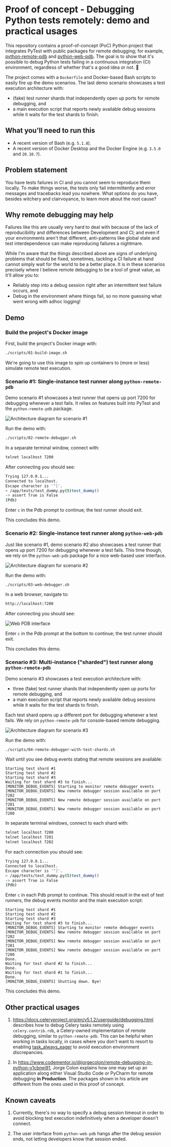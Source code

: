 # Proof of concept - Debugging Python tests remotely: demo and practical usages

This repository contains a proof-of-concept (PoC) Python project that integrates PyTest
with public packages for remote debugging; for example,
[python-remote-pdb](https://github.com/ionelmc/python-remote-pdb) and
[python-web-pdb](https://github.com/romanvm/python-web-pdb).
The goal is to show that it's possible to debug Python tests failing in a continuous
integration (CI) environment, regardless of whether that's a good idea or not.
:slightly_smiling_face:

The project comes with a `Dockerfile` and Docker-based Bash scripts to easily fire up
the demo scenarios. The last demo scenario showcases a test execution architecture
with:

- (fake) test runner shards that independently open up ports for remote debugging, and
- a main execution script that reports newly available debug sessions while it waits
  for the test shards to finish.


## What you'll need to run this

- A recent version of Bash (e.g. `5.1.8`).
- A recent version of Docker Desktop and the Docker Engine (e.g. `3.5.0` and `20.10.7`).


## Problem statement

You have tests failures in CI and you cannot seem to reproduce them locally.
To make things worse, the tests only fail intermittently and error messages and tracebacks lead you nowhere.
What options do you have, besides witchery and clairvoyance, to learn more about the root cause?


## Why remote debugging may help

Failures like this are usually very hard to deal with because of the lack of reproducibility
and differences between Development and CI; and even if your environments aren't that
different, anti-patterns like global state and test interdependence can make reproducing
failures a nightmare.

While I'm aware that the things described above are signs of underlying problems that should be fixed,
sometimes, tackling a CI failure at hand cannot simply wait for the world to be a better place.
It is in these scenarios precisely where I believe remote debugging to be a tool of great value, as it'll
allow you to:

- Reliably step into a debug session right after an intermittent test failure occurs, and
- Debug in the environment where things fail, so no more guessing what went wrong with adhoc logging!


## Demo


### Build the project's Docker image

First, build the project's Docker image with:

```bash
./scripts/01-build-image.sh
```

We're going to use this image to spin up containers to (more or less) simulate remote test execution.

### Scenario #1: Single-instance test runner along `python-remote-pdb`

Demo scenario #1 showcases a test runner that opens up port 7200 for debugging whenever a test fails.
It relies on features built into PyTest and the `python-remote-pdb` package.

![Architecture diagram for scenario #1](docs/single-instance-test-runner.png)

Run the demo with:
```bash
./scripts/02-remote-debugger.sh
```

In a separate terminal window, connect with:
```bash
telnet localhost 7200
```
After connecting you should see:
```bash
Trying 127.0.0.1...
Connected to localhost.
Escape character is '^]'.
> /app/tests/test_dummy.py(5)test_dummy()
-> assert True is False
(Pdb)
```

Enter `c` in the Pdb prompt to continue; the test runner should exit.

This concludes this demo.


### Scenario #2: Single-instance test runner along `python-web-pdb`

Just like scenario #1, demo scenario #2 also showcases a test runner that opens up port 7200 for debugging whenever a test fails.
This time though, we rely on the `python-web-pdb` package for a nice web-based user interface.

![Architecture diagram for scenario #2](docs/single-instance-test-runner.png)

Run the demo with:
```bash
./scripts/03-web-debugger.sh
```

In a web browser, navigate to:
```bash
http://localhost:7200
```

After connecting you should see:

![Web PDB interface](docs/web-pdb.png)

Enter `c` in the Pdb prompt at the bottom to continue; the test runner should exit.

This concludes this demo.


### Scenario #3: Multi-instance ("sharded") test runner along `python-remote-pdb`

Demo scenario #3 showcases a test execution architecture with:

- three (fake) test runner shards that independently open up ports for remote debugging, and
- a main execution script that reports newly available debug sessions while it waits
  for the test shards to finish.

Each test shard opens up a different port for debugging whenever a test fails.
We rely on `python-remote-pdb` for console-based remote debugging.

![Architecture diagram for scenario #3](docs/scenario-3-architecture.png)

Run the demo with:
```bash
./scripts/04-remote-debugger-with-test-shards.sh
```

Wait until you see debug events stating that remote sessions are available:
```
Starting test shard #1
Starting test shard #2
Starting test shard #3
Waiting for test shard #3 to finish...
[MONITOR_DEBUG_EVENTS] Starting to monitor remote debugger events
[MONITOR_DEBUG_EVENTS] New remote debugger session available on port 7202
[MONITOR_DEBUG_EVENTS] New remote debugger session available on port 7201
[MONITOR_DEBUG_EVENTS] New remote debugger session available on port 7200
```

In separate terminal windows, connect to each shard with:
```bash
telnet localhost 7200
telnet localhost 7201
telnet localhost 7202
```

For each connection you should see:
```bash
Trying 127.0.0.1...
Connected to localhost.
Escape character is '^]'.
> /app/tests/test_dummy.py(5)test_dummy()
-> assert True is False
(Pdb)
```

Enter `c` in each Pdb prompt to continue. This should result in the exit of test runners, the debug events monitor and the main execution script:

```
Starting test shard #1
Starting test shard #2
Starting test shard #3
Waiting for test shard #3 to finish...
[MONITOR_DEBUG_EVENTS] Starting to monitor remote debugger events
[MONITOR_DEBUG_EVENTS] New remote debugger session available on port 7202
[MONITOR_DEBUG_EVENTS] New remote debugger session available on port 7201
[MONITOR_DEBUG_EVENTS] New remote debugger session available on port 7200
Done.
Waiting for test shard #2 to finish...
Done.
Waiting for test shard #1 to finish...
Done.
[MONITOR_DEBUG_EVENTS] Shutting down. Bye!
```

This concludes this demo.


## Other practical usages

1. https://docs.celeryproject.org/en/v5.1.2/userguide/debugging.html describes how to debug Celery tasks remotely using `celery.contrib.rdb`, a Celery-owned implementation of remote debugging, similar to `python-remote-pdb`. This can be helpful when working in tasks locally, in cases where you don't want to resort to enabling [task_always_eager](https://docs.celeryproject.org/en/stable/userguide/configuration.html#std-setting-task_always_eager) to avoid execution environment discrepancies.

2. In https://www.codementor.io/@jorgecolon/remote-debugging-in-python-v1cbnej91, Jorge Colon explains how one may set up an application along either Visual Studio Code or PyCharm for remote debugging **in Production**. The packages shown in his article are different from the ones used in this proof of concept.


## Known caveats

1. Currently, there's no way to specify a debug session timeout in order to avoid blocking test execution indefinitively when a developer doesn't connect.

2. The user interface from `python-web-pdb` hangs after the debug session ends, not letting developers know that session ended.
